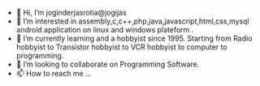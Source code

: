 - 👋 Hi, I’m joginderjasrotia@jogijas
- 👀 I’m interested in assembly,c,c++,php,java,javascript,html,css,mysql android application on linux and windows plateform .
- 🌱 I’m currently learning and a hobbyist since 1995. Starting from Radio hobbyist  to Transistor hobbyist to VCR hobbyist to computer to programming. 
- 💞️ I’m looking to collaborate on Programming Software.
- 📫 How to reach me ...

<!---
jogijas/jogijas is a ✨ special ✨ repository because its `README.md` (this file) appears on your GitHub profile.
You can click the Preview link to take a look at your changes.
--->
